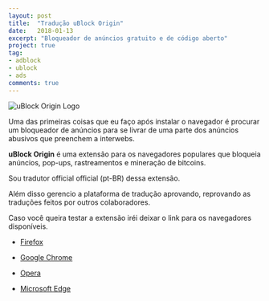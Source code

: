 ```yaml
---
layout: post
title:  "Tradução uBlock Origin"
date:   2018-01-13
excerpt: "Bloqueador de anúncios gratuito e de código aberto"
project: true
tag:
- adblock 
- ublock
- ads
comments: true
---
```


![uBlock Origin Logo](https://github.com/ialexsilva/ialexsilva.github.io/raw/master/assets/img/ublock_origin_logo.png)    

Uma das primeiras coisas que eu faço após instalar o navegador é procurar um bloqueador de anúncios para se livrar de uma parte dos anúncios abusivos que preenchem a interwebs.

**uBlock Origin** é uma extensão para os navegadores populares que  bloqueia anúncios, pop-ups, rastreamentos e mineração de bitcoins.

Sou tradutor official official (pt-BR) dessa extensão. 

Além disso gerencio a plataforma de tradução aprovando, reprovando as traduções feitos por outros colaboradores.

Caso você queira testar a extensão iréi deixar o link para os navegadores disponíveis.

- [Firefox](https://addons.mozilla.org/addon/ublock-origin/)

- [Google Chrome](https://chrome.google.com/webstore/detail/ublock-origin/cjpalhdlnbpafiamejdnhcphjbkeiagm)

- [Opera](https://addons.opera.com/en-gb/extensions/details/ublock/)

- [Microsoft Edge](https://www.microsoft.com/pt-br/store/p/ublock-origin/9nblggh444l4)



